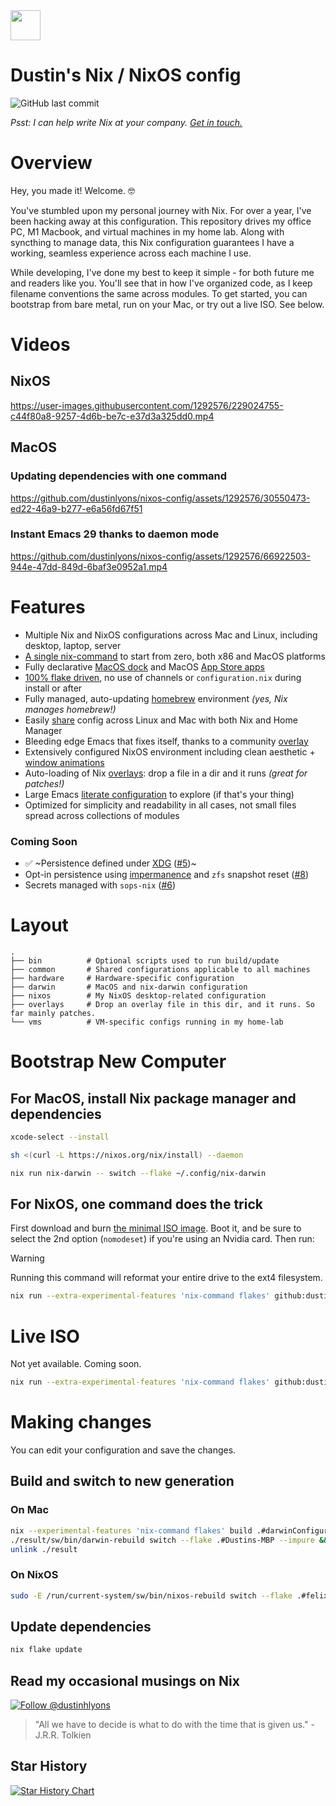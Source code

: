<img src="https://user-images.githubusercontent.com/1292576/190241835-41469235-f65d-4d4b-9760-372cdff7a70f.png" width="48">

# Dustin's Nix / NixOS config
![GitHub last commit](https://img.shields.io/github/last-commit/dustinlyons/nixos-config?style=plastic)

_Psst: I can help write Nix at your company. <a href="https://twitter.com/dustinhlyons">Get in touch.</a>_
# Overview
Hey, you made it! Welcome. 🤓

You've stumbled upon my personal journey with Nix. For over a year, I've been hacking away at this configuration. This repository drives my office PC, M1 Macbook, and virtual machines in my home lab. Along with syncthing to manage data, this Nix configuration guarantees I have a working, seamless experience across each machine I use.

While developing, I've done my best to keep it simple - for both future me and readers like you. You'll see that in how I've organized code, as I keep filename conventions the same across modules. To get started, you can bootstrap from bare metal, run on your Mac, or try out a live ISO. See below.

# Videos 
## NixOS
https://user-images.githubusercontent.com/1292576/229024755-c44f80a8-9257-4d6b-be7c-e37d3a325dd0.mp4

## MacOS
### Updating dependencies with one command
https://github.com/dustinlyons/nixos-config/assets/1292576/30550473-ed22-46a9-b277-e6a56fd67f51

### Instant Emacs 29 thanks to daemon mode
https://github.com/dustinlyons/nixos-config/assets/1292576/66922503-944e-47dd-849d-6baf3e0952a1.mp4

# Features
* Multiple Nix and NixOS configurations across Mac and Linux, including desktop, laptop, server
* [A single nix-command](https://github.com/dustinlyons/nixos-config/tree/main#bootstrap-new-computer) to start from zero, both x86 and MacOS platforms
* Fully declarative [MacOS dock](https://github.com/dustinlyons/nixos-config/blob/main/darwin/home-manager.nix) and MacOS [App Store apps](https://github.com/dustinlyons/nixos-config/blob/main/darwin/home-manager.nix)
* [100% flake driven](https://github.com/dustinlyons/nixos-config/blob/main/flake.nix), no use of channels or `configuration.nix` during install or after
* Fully managed, auto-updating [homebrew](https://github.com/dustinlyons/nixos-config/blob/main/darwin/home-manager.nix) environment _(yes, Nix manages homebrew!)_
* Easily [share](https://github.com/dustinlyons/nixos-config/tree/main/common) config across Linux and Mac with both Nix and Home Manager
* Bleeding edge Emacs that fixes itself, thanks to a community [overlay](https://github.com/nix-community/emacs-overlay)
* Extensively configured NixOS environment including clean aesthetic + [window animations](https://github.com/dustinlyons/nixos-config/blob/main/nixos/default.nix)
* Auto-loading of Nix [overlays](https://github.com/dustinlyons/nixos-config/tree/main/overlays): drop a file in a dir and it runs _(great for patches!)_
* Large Emacs [literate configuration](https://github.com/dustinlyons/nixos-config/blob/main/common/config/emacs/config.org) to explore (if that's your thing)
* Optimized for simplicity and readability in all cases, not small files spread across collections of modules

### Coming Soon
* ✅ ~Persistence defined under [XDG](https://specifications.freedesktop.org/basedir-spec/basedir-spec-latest.html) ([#5](https://github.com/dustinlyons/nixos-config/issues/5))~
* Opt-in persistence using [impermanence](https://github.com/nix-community/impermanence) and `zfs` snapshot reset ([#8](https://github.com/dustinlyons/nixos-config/issues/8))
* Secrets managed with `sops-nix` ([#6](https://github.com/dustinlyons/nixos-config/issues/6))

# Layout

```
.
├── bin          # Optional scripts used to run build/update
├── common       # Shared configurations applicable to all machines
├── hardware     # Hardware-specific configuration
├── darwin       # MacOS and nix-darwin configuration
├── nixos        # My NixOS desktop-related configuration
├── overlays     # Drop an overlay file in this dir, and it runs. So far mainly patches.
└── vms          # VM-specific configs running in my home-lab
```

# Bootstrap New Computer

## For MacOS, install Nix package manager and dependencies
```sh
xcode-select --install
```
```sh
sh <(curl -L https://nixos.org/nix/install) --daemon
```
```sh
nix run nix-darwin -- switch --flake ~/.config/nix-darwin
```

## For NixOS, one command does the trick
First download and burn [the minimal ISO image](https://nixos.org/download.html). Boot it, and be sure to select the 2nd option (`nomodeset`) if you're using an Nvidia card. Then run:
 
> [!WARNING]
> Running this command will reformat your entire drive to the ext4 filesystem.

```sh
nix run --extra-experimental-features 'nix-command flakes' github:dustinlyons/nixos-config#install
```

# Live ISO
Not yet available. Coming soon.

```sh
nix run --extra-experimental-features 'nix-command flakes' github:dustinlyons/nixos-config#live
```

# Making changes
You can edit your configuration and save the changes.

## Build and switch to new generation
### On Mac
```sh
nix --experimental-features 'nix-command flakes' build .#darwinConfigurations.Dustins-MBP.system --impure && \
./result/sw/bin/darwin-rebuild switch --flake .#Dustins-MBP --impure && \
unlink ./result
```
### On NixOS
```sh
sudo -E /run/current-system/sw/bin/nixos-rebuild switch --flake .#felix $@
```
## Update dependencies
```sh
nix flake update
```

## Read my occasional musings on Nix
[![Follow @dustinhlyons](https://github.com/dustinlyons/dustinlyons/assets/1292576/3d214b95-6c93-4967-8c72-862fa494e664)](https://www.twitter.com/dustinhlyons)

> "All we have to decide is what to do with the time that is given us." - J.R.R. Tolkien

## Star History

[![Star History Chart](https://api.star-history.com/svg?repos=dustinlyons/nixos-config&type=Date)](https://star-history.com/#dustinlyons/nixos-config&Date)
